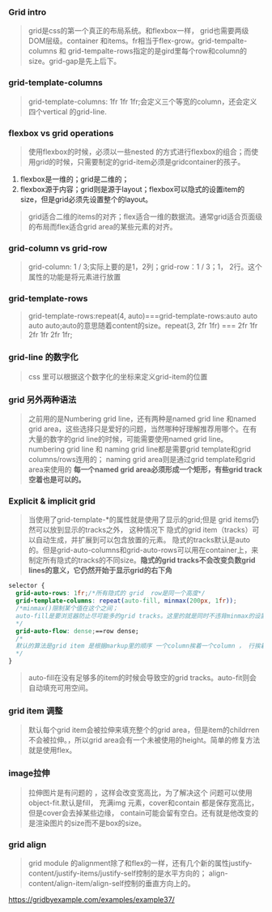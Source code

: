 ### Grid intro
> grid是css的第一个真正的布局系统。和flexbox一样， grid也需要两级DOM层级。container 和items。fr相当于flex-grow。grid-tempalte-columns 和 grid-tempalte-rows指定的是gird里每个row和column的size。grid-gap是先上后下。

### grid-template-columns
>grid-template-columns: 1fr 1fr 1fr;会定义三个等宽的column，还会定义四个vertical 的grid-line.

### flexbox vs grid operations
> 使用flexbox的时候，必须以一些nested 的方式进行flexbox的组合；而使用grid的时候，只需要制定的grid-item必须是gridcontainer的孩子。
1. flexbox是一维的；grid是二维的；
2. flexbox源于内容；grid则是源于layout；flexbox可以隐式的设置item的size，但是grid必须先设置整个的layout。
> grid适合二维的items的对齐；flex适合一维的数据流。通常grid适合页面级的布局而flex适合grid area的某些元素的对齐。 

### grid-column vs grid-row
> grid-column: 1 / 3;实际上要的是1，2列；grid-row：1 / 3；1， 2行。这个属性的功能是将元素进行放置

### grid-template-rows
> grid-template-rows:repeat(4, auto)===grid-template-rows:auto auto auto auto;auto的意思随着content的size。repeat(3, 2fr 1fr) === 2fr 1fr 2fr 1fr 2fr 1fr;

### grid-line 的数字化
> css 里可以根据这个数字化的坐标来定义grid-item的位置


### grid  另外两种语法
> 之前用的是Numbering grid line，还有两种是named grid line 和named grid area，这些选择只是爱好的问题，当然哪种好理解推荐用哪个。在有大量的数字的grid line的时候，可能需要使用named grid line。numbering grid line 和 naming grid line都是需要grid template和grid columns/rows连用的； naming grid area则是通过grid template和grid area来使用的
**每一个named grid area必须形成一个矩形，有些grid track空着也是可以的。**

### Explicit & implicit grid
> 当使用了grid-template-*的属性就是使用了显示的grid;但是 grid items仍然可以放到显示的tracks之外， 这种情况下  隐式的grid item（tracks）可以自动生成，并扩展到可以包含放置的元素。
隐式的tracks默认是auto的。但是grid-auto-columns和grid-auto-rows可以用在container上，来制定所有隐式的tracks的不同size。**隐式的grid tracks不会改变负数grid lines的意义，它仍然开始于显示grid的右下角**

```css
selector {
  grid-auto-rows: 1fr;/*所有隐式的 grid  row是同一个高度*/
  grid-template-columns: repeat(auto-fill, minmax(200px, 1fr));
  /*minmax()限制某个值在这个之间；
  auto-fill是要浏览器防止尽可能多的grid tracks。这里的就是同时不违背minmax的设置
  */
  grid-auto-flow: dense;==row dense;
  /*
  默认的算法是grid item 是根据markup里的顺序 一个column挨着一个column ， 行挨着行 放置的，然后wrap；grid-auto-flow是来改变这种放置 算法的。dense则是试图填补grid item之间的gap，可能会改变gird item的顺序
  */
}

```
> auto-fill在没有足够多的item的时候会导致空的grid  tracks。auto-fit则会自动填充可用空间。

### grid item 调整
> 默认每个grid item会被拉伸来填充整个的grid area，但是item的childrren不会被拉伸。，所以grid area会有一个未被使用的height。简单的修复方法就是使用flex。

### image拉伸
> 拉伸图片是有问题的 ，这样会改变宽高比，为了解决这个 问题可以使用object-fit.默认是fill， 充满img 元素，cover和contain 都是保存宽高比，但是cover会去掉某些边缘， contain可能会留有空白。还有就是他改变的是渲染图片的size而不是box的size。

### grid align
> grid module 的alignment除了和flex的一样，还有几个新的属性justify-content/justify-items/justify-self控制的是水平方向的； align-content/align-item/align-self控制的垂直方向上的。

https://gridbyexample.com/examples/example37/










































